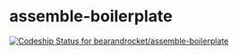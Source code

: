 assemble-boilerplate
====================

[ ![Codeship Status for bearandrocket/assemble-boilerplate](https://codeship.io/projects/9c890ac0-11eb-0132-b5cc-6e89f715e7d6/status)](https://codeship.io/projects/33158)
